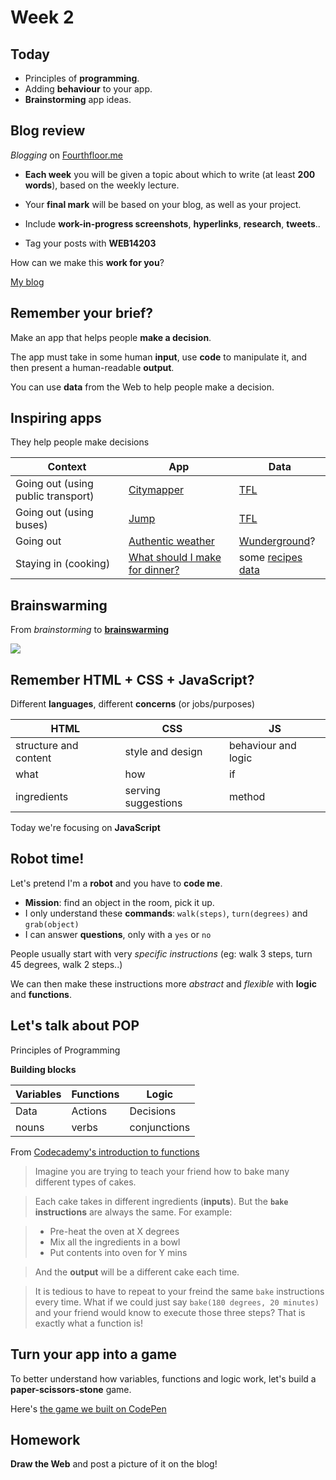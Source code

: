 # Week 2

## Today

* Principles of **programming**. 
* Adding **behaviour** to your app. 
* **Brainstorming** app ideas.


## Blog review

*Blogging* on [Fourthfloor.me](http://fourthfloor.me)

* **Each week** you will be given a topic about which to write (at least **200 words**), based on the weekly lecture.

* Your **final mark** will be based on your blog, as well as your project.

* Include **work-in-progress screenshots**, **hyperlinks**, **research**, **tweets**..

* Tag your posts with **WEB14203**

How can we make this **work for you**?

[My blog](http://www.fourthfloor.me/blogs/mmenapace/)


## Remember your brief?

Make an app that helps people **make a decision**.

The app must take in some human **input**, use **code** to manipulate it, and then present a human-readable **output**.

You can use **data** from the Web to help people make a decision.


## Inspiring apps

They help people make decisions

Context | App | Data
------------ | ------------- | ------------
Going out (using public transport) | [Citymapper](https://citymapper.com/london/apps)  | [TFL](https://www.tfl.gov.uk/info-for/open-data-users/our-feeds)
Going out (using buses) | [Jump](http://www.jumpbusapp.com/) | [TFL](https://www.tfl.gov.uk/info-for/open-data-users/our-feeds)
Going out | [Authentic weather](http://authenticweather.com/)| [Wunderground](http://www.wunderground.com/weather/api)?
Staying in (cooking) | [What should I make for dinner?](https://itunes.apple.com/gb/app/what-should-i-make-for-dinner/id432085816?mt=8) | some [recipes data](https://www.google.co.uk/#q=recipes+api)


## Brainswarming

From *brainstorming* to [**brainswarming**](http://blogs.hbr.org/2014/03/why-you-should-stop-brainstorming/)

![](http://ahauniverse.weebly.com/uploads/2/5/0/7/25073890/4899131_orig.png)


## Remember HTML + CSS + JavaScript?

Different **languages**, different **concerns** (or jobs/purposes)

HTML | CSS | JS
------------ | ------------- | ------------
structure and content | style and design   | behaviour and logic
what | how | if
ingredients | serving suggestions | method

Today we're focusing on **JavaScript**


## Robot time!

Let's pretend I'm a **robot** and you have to **code me**.

* **Mission**: find an object in the room, pick it up.
* I only understand these **commands**: `walk(steps)`, `turn(degrees)` and `grab(object)`
* I can answer **questions**, only with a `yes` or `no`

People usually start with very *specific instructions* (eg: walk 3 steps, turn 45 degrees, walk 2 steps..)

We can then make these instructions more *abstract* and *flexible* with **logic** and **functions**.
	

## Let's talk about POP

Principles of Programming

**Building blocks**

Variables | Functions | Logic
------------ | ------------- | ------------
Data | Actions   | Decisions
nouns | verbs | conjunctions


From [Codecademy's introduction to functions](http://www.codecademy.com/courses/javascript-beginner-en-6LzGd/0/2?curriculum_id=506324b3a7dffd00020bf661)

> Imagine you are trying to teach your friend how to bake many different types of cakes.

> Each cake takes in different ingredients (**inputs**). But the **`bake` instructions** are always the same. For example:

> * Pre-heat the oven at X degrees
> * Mix all the ingredients in a bowl
> * Put contents into oven for Y mins

>And the **output** will be a different cake each time.

>It is tedious to have to repeat to your freind the same `bake` instructions every time. What if we could just say `bake(180 degrees, 20 minutes)` and your friend would know to execute those three steps? That is exactly what a function is!


## Turn your app into a game

To better understand how variables, functions and logic work, let's build a **paper-scissors-stone** game.

Here's [the game we built on CodePen](http://codepen.io/baddeo/debug/hcwCv)


## Homework

**Draw the Web** and post a picture of it on the blog!







